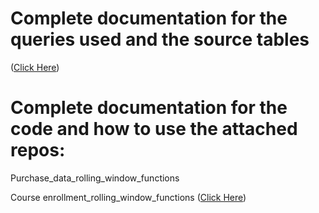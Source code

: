 # Complete documentation for the queries used and the source tables
([Click Here](https://docs.google.com/document/d/1so8x1RV4HlyC5d3NrABhha3AzN0R-GJLSvrh7GCxC9k/edit?usp=sharing))
# Complete documentation for the code and how to use the attached repos: 
Purchase_data_rolling_window_functions

Course enrollment_rolling_window_functions
([Click Here](https://deepwiki.com/Tealbox-Digital/KodeKloud_purchase_and_enrollment_rolling_window_analysis/2-documentation-and-external-references))
